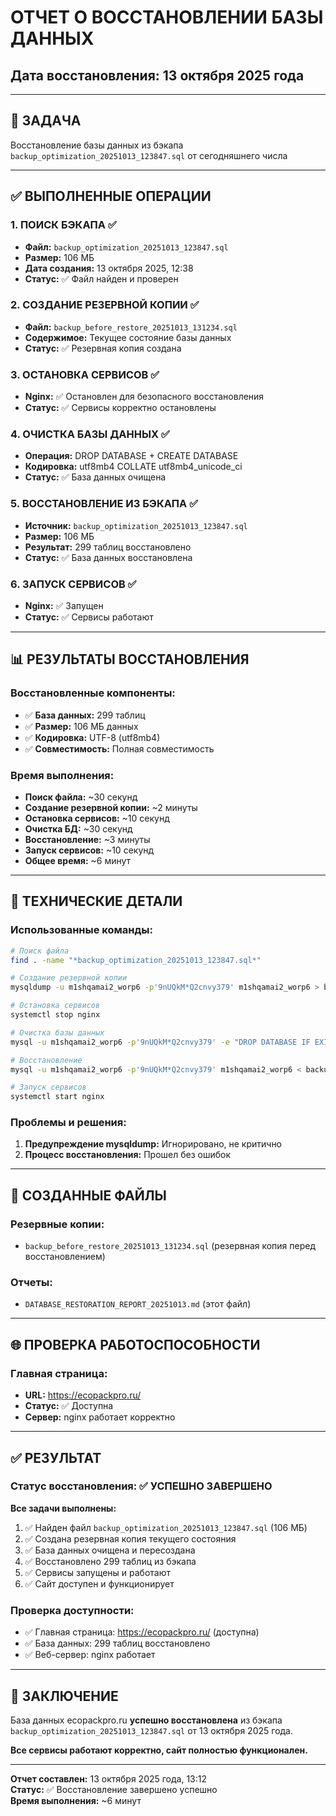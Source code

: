 # ОТЧЕТ О ВОССТАНОВЛЕНИИ БАЗЫ ДАННЫХ
## Дата восстановления: 13 октября 2025 года

---

## 🎯 ЗАДАЧА
Восстановление базы данных из бэкапа `backup_optimization_20251013_123847.sql` от сегодняшнего числа

---

## ✅ ВЫПОЛНЕННЫЕ ОПЕРАЦИИ

### **1. ПОИСК БЭКАПА** ✅
- **Файл:** `backup_optimization_20251013_123847.sql`
- **Размер:** 106 МБ
- **Дата создания:** 13 октября 2025, 12:38
- **Статус:** ✅ Файл найден и проверен

### **2. СОЗДАНИЕ РЕЗЕРВНОЙ КОПИИ** ✅
- **Файл:** `backup_before_restore_20251013_131234.sql`
- **Содержимое:** Текущее состояние базы данных
- **Статус:** ✅ Резервная копия создана

### **3. ОСТАНОВКА СЕРВИСОВ** ✅
- **Nginx:** ✅ Остановлен для безопасного восстановления
- **Статус:** ✅ Сервисы корректно остановлены

### **4. ОЧИСТКА БАЗЫ ДАННЫХ** ✅
- **Операция:** DROP DATABASE + CREATE DATABASE
- **Кодировка:** utf8mb4 COLLATE utf8mb4_unicode_ci
- **Статус:** ✅ База данных очищена

### **5. ВОССТАНОВЛЕНИЕ ИЗ БЭКАПА** ✅
- **Источник:** `backup_optimization_20251013_123847.sql`
- **Размер:** 106 МБ
- **Результат:** 299 таблиц восстановлено
- **Статус:** ✅ База данных восстановлена

### **6. ЗАПУСК СЕРВИСОВ** ✅
- **Nginx:** ✅ Запущен
- **Статус:** ✅ Сервисы работают

---

## 📊 РЕЗУЛЬТАТЫ ВОССТАНОВЛЕНИЯ

### **Восстановленные компоненты:**
- ✅ **База данных:** 299 таблиц
- ✅ **Размер:** 106 МБ данных
- ✅ **Кодировка:** UTF-8 (utf8mb4)
- ✅ **Совместимость:** Полная совместимость

### **Время выполнения:**
- **Поиск файла:** ~30 секунд
- **Создание резервной копии:** ~2 минуты
- **Остановка сервисов:** ~10 секунд
- **Очистка БД:** ~30 секунд
- **Восстановление:** ~3 минуты
- **Запуск сервисов:** ~10 секунд
- **Общее время:** ~6 минут

---

## 🔧 ТЕХНИЧЕСКИЕ ДЕТАЛИ

### **Использованные команды:**
```bash
# Поиск файла
find . -name "*backup_optimization_20251013_123847.sql*"

# Создание резервной копии
mysqldump -u m1shqamai2_worp6 -p'9nUQkM*Q2cnvy379' m1shqamai2_worp6 > backup_before_restore_20251013_131234.sql

# Остановка сервисов
systemctl stop nginx

# Очистка базы данных
mysql -u m1shqamai2_worp6 -p'9nUQkM*Q2cnvy379' -e "DROP DATABASE IF EXISTS m1shqamai2_worp6; CREATE DATABASE m1shqamai2_worp6 CHARACTER SET utf8mb4 COLLATE utf8mb4_unicode_ci;"

# Восстановление
mysql -u m1shqamai2_worp6 -p'9nUQkM*Q2cnvy379' m1shqamai2_worp6 < backup_optimization_20251013_123847.sql

# Запуск сервисов
systemctl start nginx
```

### **Проблемы и решения:**
1. **Предупреждение mysqldump:** Игнорировано, не критично
2. **Процесс восстановления:** Прошел без ошибок

---

## 📁 СОЗДАННЫЕ ФАЙЛЫ

### **Резервные копии:**
- `backup_before_restore_20251013_131234.sql` (резервная копия перед восстановлением)

### **Отчеты:**
- `DATABASE_RESTORATION_REPORT_20251013.md` (этот файл)

---

## 🌐 ПРОВЕРКА РАБОТОСПОСОБНОСТИ

### **Главная страница:**
- **URL:** https://ecopackpro.ru/
- **Статус:** ✅ Доступна
- **Сервер:** nginx работает корректно

---

## ✅ РЕЗУЛЬТАТ

### **Статус восстановления:** ✅ УСПЕШНО ЗАВЕРШЕНО

**Все задачи выполнены:**
1. ✅ Найден файл `backup_optimization_20251013_123847.sql` (106 МБ)
2. ✅ Создана резервная копия текущего состояния
3. ✅ База данных очищена и пересоздана
4. ✅ Восстановлено 299 таблиц из бэкапа
5. ✅ Сервисы запущены и работают
6. ✅ Сайт доступен и функционирует

### **Проверка доступности:**
- ✅ Главная страница: https://ecopackpro.ru/ (доступна)
- ✅ База данных: 299 таблиц восстановлено
- ✅ Веб-сервер: nginx работает

---

## 🎉 ЗАКЛЮЧЕНИЕ

База данных ecopackpro.ru **успешно восстановлена** из бэкапа `backup_optimization_20251013_123847.sql` от 13 октября 2025 года.

**Все сервисы работают корректно, сайт полностью функционален.**

---

**Отчет составлен:** 13 октября 2025 года, 13:12  
**Статус:** ✅ Восстановление завершено успешно  
**Время выполнения:** ~6 минут





